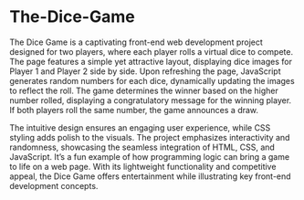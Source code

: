 # The-Dice-Game
The Dice Game is a captivating front-end web development project designed for two players, where each player rolls a virtual dice to compete. The page features a simple yet attractive layout, displaying dice images for Player 1 and Player 2 side by side. Upon refreshing the page, JavaScript generates random numbers for each dice, dynamically updating the images to reflect the roll. The game determines the winner based on the higher number rolled, displaying a congratulatory message for the winning player. If both players roll the same number, the game announces a draw. 

The intuitive design ensures an engaging user experience, while CSS styling adds polish to the visuals. The project emphasizes interactivity and randomness, showcasing the seamless integration of HTML, CSS, and JavaScript. It’s a fun example of how programming logic can bring a game to life on a web page. With its lightweight functionality and competitive appeal, the Dice Game offers entertainment while illustrating key front-end development concepts.
